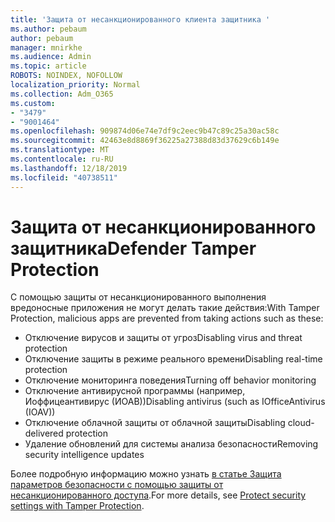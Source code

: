 ```yaml
---
title: 'Защита от несанкционированного клиента защитника '
ms.author: pebaum
author: pebaum
manager: mnirkhe
ms.audience: Admin
ms.topic: article
ROBOTS: NOINDEX, NOFOLLOW
localization_priority: Normal
ms.collection: Adm_O365
ms.custom:
- "3479"
- "9001464"
ms.openlocfilehash: 909874d06e74e7df9c2eec9b47c89c25a30ac58c
ms.sourcegitcommit: 42463e8d8869f36225a27388d83d37629c6b149e
ms.translationtype: MT
ms.contentlocale: ru-RU
ms.lasthandoff: 12/18/2019
ms.locfileid: "40738511"
---
```

# <a name="defender-tamper-protection"></a><span data-ttu-id="0b841-102">Защита от несанкционированного защитника</span><span class="sxs-lookup"><span data-stu-id="0b841-102">Defender Tamper Protection</span></span> 

<span data-ttu-id="0b841-103">С помощью защиты от несанкционированного выполнения вредоносные приложения не могут делать такие действия:</span><span class="sxs-lookup"><span data-stu-id="0b841-103">With Tamper Protection, malicious apps are prevented from taking actions such as these:</span></span>

- <span data-ttu-id="0b841-104">Отключение вирусов и защиты от угроз</span><span class="sxs-lookup"><span data-stu-id="0b841-104">Disabling virus and threat protection</span></span>
- <span data-ttu-id="0b841-105">Отключение защиты в режиме реального времени</span><span class="sxs-lookup"><span data-stu-id="0b841-105">Disabling real-time protection</span></span>
- <span data-ttu-id="0b841-106">Отключение мониторинга поведения</span><span class="sxs-lookup"><span data-stu-id="0b841-106">Turning off behavior monitoring</span></span>
- <span data-ttu-id="0b841-107">Отключение антивирусной программы (например, Иоффицеантивирус (ИОАВ))</span><span class="sxs-lookup"><span data-stu-id="0b841-107">Disabling antivirus (such as IOfficeAntivirus (IOAV))</span></span>
- <span data-ttu-id="0b841-108">Отключение облачной защиты от облачной защиты</span><span class="sxs-lookup"><span data-stu-id="0b841-108">Disabling cloud-delivered protection</span></span>
- <span data-ttu-id="0b841-109">Удаление обновлений для системы анализа безопасности</span><span class="sxs-lookup"><span data-stu-id="0b841-109">Removing security intelligence updates</span></span>

<span data-ttu-id="0b841-110">Более подробную информацию можно узнать [в статье Защита параметров безопасности с помощью защиты от несанкционированного доступа](https://docs.microsoft.com/windows/security/threat-protection/windows-defender-antivirus/prevent-changes-to-security-settings-with-tamper-protection).</span><span class="sxs-lookup"><span data-stu-id="0b841-110">For more details, see [Protect security settings with Tamper Protection](https://docs.microsoft.com/windows/security/threat-protection/windows-defender-antivirus/prevent-changes-to-security-settings-with-tamper-protection).</span></span>